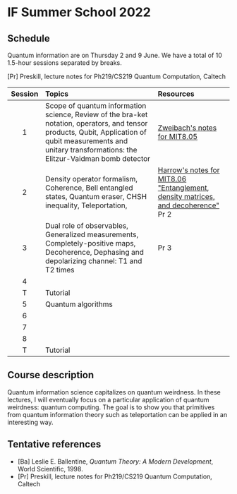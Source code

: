 # IF Summer School 2022

## Schedule

Quantum information are on Thursday 2 and 9 June. We have a total of 10 1.5-hour sessions separated by breaks.

[Pr] Preskill, lecture notes for Ph219/CS219 Quantum Computation, Caltech

|Session| Topics | Resources |
|:----:|:--------------|:-------|
|1|Scope of quantum information science, Review of the bra-ket notation, operators, and tensor products, Qubit, Application of qubit measurements and unitary transformations: the Elitzur-Vaidman bomb detector <br> | [Zweibach's notes for MIT8.05](https://ocw.mit.edu/courses/8-05-quantum-physics-ii-fall-2013/pages/lecture-notes/)|
|2|Density operator formalism, Coherence, Bell entangled states, Quantum eraser, CHSH inequality, Teleportation, |[Harrow's notes for MIT8.06 "Entanglement, density matrices, and decoherence"](https://ocw.mit.edu/courses/8-06-quantum-physics-iii-spring-2016/resources/mit8_06s16_chap3/) <br> Pr 2 |   
|3| Dual role of observables, Generalized measurements, Completely-positive maps, Decoherence, Dephasing and depolarizing channel: T1 and T2 times|Pr 3|
|4|
|T|Tutorial|
|5| Quantum algorithms
|6|
|7|
|8|
|T|Tutorial|


## Course description
Quantum information science capitalizes on quantum weirdness. In these lectures, I will eventually focus on a particular application of quantum weirdness: quantum computing. The goal is to show you that primitives from quantum information theory such as teleportation can be applied in an interesting way.


## Tentative references
* [Ba] Leslie E. Ballentine, *Quantum Theory: A Modern Development*, World Scientific, 1998.
* [Pr] Preskill, lecture notes for Ph219/CS219 Quantum Computation, Caltech

<!-- 
* [Ma] E.B. Manoukian, *Quantum Theory: A Wide Spectrum*, Springer, 2006.
* [C-T] Claude Cohen-Tannoudji, Bernard Diu, and Franck Laloë, *Quantum Mechanics*, 2 volumes, Wiley-VCH, 1977. 
* [Sh] R. Shankar, *Principles of Quantum Mechanics*, 2nd ed., Plenum Press 1994. 
* [Ba] Leslie E. Ballentine, *Quantum Theory: A Modern Development*, World Scientific, 1998.
* [SW] Benjamin Schumacher and Michael Westmoreland, *Quantum Processes, Systems, & Information*, Cambridge University Press, 2010. 

### Further resources

* [Lecture notes](http://bohr.physics.berkeley.edu/classes/221/1011/221a.html) for Physics 221A Quantum Mechanics by Robert Littlejohn, UC Berkeley-->
